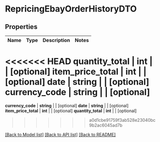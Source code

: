 # RepricingEbayOrderHistoryDTO

## Properties
Name | Type | Description | Notes
------------ | ------------- | ------------- | -------------
<<<<<<< HEAD
**quantity_total** | **int** |  | [optional] 
**item_price_total** | **int** |  | [optional] 
**date** | **string** |  | [optional] 
**currency_code** | **string** |  | [optional] 
=======
**currency_code** | **string** |  | [optional] 
**date** | **string** |  | [optional] 
**item_price_total** | **int** |  | [optional] 
**quantity_total** | **int** |  | [optional] 
>>>>>>> a0d1cbe91759f3ab528e23040bc9b2ac6045ad7b

[[Back to Model list]](../README.md#documentation-for-models) [[Back to API list]](../README.md#documentation-for-api-endpoints) [[Back to README]](../README.md)



